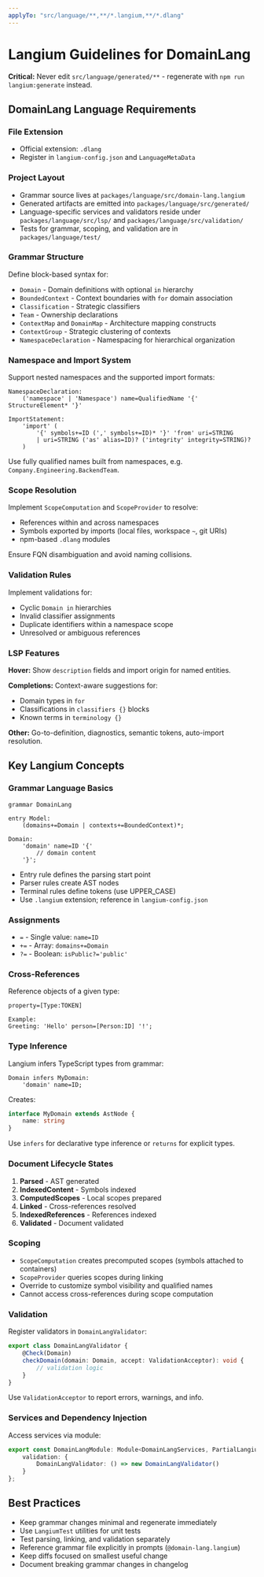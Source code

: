 ```yaml
---
applyTo: "src/language/**,**/*.langium,**/*.dlang"
---
```


# Langium Guidelines for DomainLang

**Critical:** Never edit `src/language/generated/**` - regenerate with `npm run langium:generate` instead.

## DomainLang Language Requirements

### File Extension
- Official extension: `.dlang`
- Register in `langium-config.json` and `LanguageMetaData`

### Project Layout
- Grammar source lives at `packages/language/src/domain-lang.langium`
- Generated artifacts are emitted into `packages/language/src/generated/`
- Language-specific services and validators reside under `packages/language/src/lsp/` and `packages/language/src/validation/`
- Tests for grammar, scoping, and validation are in `packages/language/test/`

### Grammar Structure
Define block-based syntax for:
- `Domain` - Domain definitions with optional `in` hierarchy
- `BoundedContext` - Context boundaries with `for` domain association
- `Classification` - Strategic classifiers
- `Team` - Ownership declarations
- `ContextMap` and `DomainMap` - Architecture mapping constructs
- `ContextGroup` - Strategic clustering of contexts
- `NamespaceDeclaration` - Namespacing for hierarchical organization

### Namespace and Import System
Support nested namespaces and the supported import formats:
```langium
NamespaceDeclaration:
    ('namespace' | 'Namespace') name=QualifiedName '{' StructureElement* '}'

ImportStatement:
    'import' (
        '{' symbols+=ID (',' symbols+=ID)* '}' 'from' uri=STRING
        | uri=STRING ('as' alias=ID)? ('integrity' integrity=STRING)?
    )
```

Use fully qualified names built from namespaces, e.g. `Company.Engineering.BackendTeam`.

### Scope Resolution
Implement `ScopeComputation` and `ScopeProvider` to resolve:
- References within and across namespaces
- Symbols exported by imports (local files, workspace `~`, git URIs)
- npm-based `.dlang` modules

Ensure FQN disambiguation and avoid naming collisions.

### Validation Rules
Implement validations for:
- Cyclic `Domain in` hierarchies
- Invalid classifier assignments
- Duplicate identifiers within a namespace scope
- Unresolved or ambiguous references

### LSP Features

**Hover:** Show `description` fields and import origin for named entities.

**Completions:** Context-aware suggestions for:
- Domain types in `for`
- Classifications in `classifiers {}` blocks
- Known terms in `terminology {}`

**Other:** Go-to-definition, diagnostics, semantic tokens, auto-import resolution.

## Key Langium Concepts

### Grammar Language Basics

```langium
grammar DomainLang

entry Model:
    (domains+=Domain | contexts+=BoundedContext)*;

Domain:
    'domain' name=ID '{'
        // domain content
    '}';
```

- Entry rule defines the parsing start point
- Parser rules create AST nodes
- Terminal rules define tokens (use UPPER_CASE)
- Use `.langium` extension; reference in `langium-config.json`

### Assignments
- `=` - Single value: `name=ID`
- `+=` - Array: `domains+=Domain`
- `?=` - Boolean: `isPublic?='public'`

### Cross-References
Reference objects of a given type:
```langium
property=[Type:TOKEN]

Example:
Greeting: 'Hello' person=[Person:ID] '!';
```

### Type Inference
Langium infers TypeScript types from grammar:
```langium
Domain infers MyDomain:
    'domain' name=ID;
```

Creates:
```typescript
interface MyDomain extends AstNode {
    name: string
}
```

Use `infers` for declarative type inference or `returns` for explicit types.

### Document Lifecycle States
1. **Parsed** - AST generated
2. **IndexedContent** - Symbols indexed
3. **ComputedScopes** - Local scopes prepared
4. **Linked** - Cross-references resolved
5. **IndexedReferences** - References indexed
6. **Validated** - Document validated

### Scoping
- `ScopeComputation` creates precomputed scopes (symbols attached to containers)
- `ScopeProvider` queries scopes during linking
- Override to customize symbol visibility and qualified names
- Cannot access cross-references during scope computation

### Validation
Register validators in `DomainLangValidator`:
```typescript
export class DomainLangValidator {
    @Check(Domain)
    checkDomain(domain: Domain, accept: ValidationAcceptor): void {
        // validation logic
    }
}
```

Use `ValidationAcceptor` to report errors, warnings, and info.

### Services and Dependency Injection
Access services via module:
```typescript
export const DomainLangModule: Module<DomainLangServices, PartialLangiumServices> = {
    validation: {
        DomainLangValidator: () => new DomainLangValidator()
    }
};
```

## Best Practices

- Keep grammar changes minimal and regenerate immediately
- Use `LangiumTest` utilities for unit tests
- Test parsing, linking, and validation separately
- Reference grammar file explicitly in prompts (`@domain-lang.langium`)
- Keep diffs focused on smallest useful change
- Document breaking grammar changes in changelog
